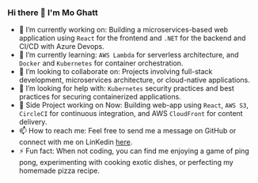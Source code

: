 ### Hi there 👋 I'm Mo Ghatt



- 🔭 I’m currently working on: Building a microservices-based web application using `React` for the frontend and `.NET` for the backend and CI/CD with Azure Devops.
- 🌱 I’m currently learning: `AWS Lambda` for serverless architecture, and `Docker` and `Kubernetes` for container orchestration.
- 👯 I’m looking to collaborate on: Projects involving full-stack development, microservices architecture, or cloud-native applications.
- 🤔 I’m looking for help with: `Kubernetes` security practices and best practices for securing containerized applications.
- 🪸 Side Project working on Now: Building web-app using `React`, `AWS S3`, `CircleCI` for continuous integration, and AWS `CloudFront` for content delivery.
- 📫 How to reach me: Feel free to send me a message on GitHub or connect with me on LinKedin [here](https://www.linkedin.com/in/mo-ghatt).
- ⚡ Fun fact: When not coding, you can find me enjoying a game of ping pong, experimenting with cooking exotic dishes, or perfecting my homemade pizza recipe.



